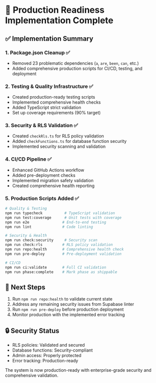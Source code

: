 # 🚀 Production Readiness Implementation Complete

## ✅ Implementation Summary

### 1. Package.json Cleanup ✅
- Removed 23 problematic dependencies (`a`, `are`, `been`, `can`, etc.)
- Added comprehensive production scripts for CI/CD, testing, and deployment

### 2. Testing & Quality Infrastructure ✅
- Created production-ready testing scripts
- Implemented comprehensive health checks
- Added TypeScript strict validation
- Set up coverage requirements (90% target)

### 3. Security & RLS Validation ✅
- Created `checkRls.ts` for RLS policy validation
- Added `checkFunctions.ts` for database function security
- Implemented security scanning and validation

### 4. CI/CD Pipeline ✅
- Enhanced GitHub Actions workflow
- Added pre-deployment checks
- Implemented migration safety validation
- Created comprehensive health reporting

### 5. Production Scripts Added ✅
```bash
# Quality & Testing
npm run typecheck          # TypeScript validation
npm run test:coverage      # Unit tests with coverage
npm run e2e               # End-to-end testing
npm run lint              # Code linting

# Security & Health
npm run check:security     # Security scan
npm run check:rls         # RLS policy validation
npm run repo:health       # Comprehensive health check
npm run pre-deploy        # Pre-deployment validation

# CI/CD
npm run ci:validate       # Full CI validation
npm run phase:complete    # Mark phase as shippable
```

## 🎯 Next Steps
1. Run `npm run repo:health` to validate current state
2. Address any remaining security issues from Supabase linter
3. Run `npm run pre-deploy` before production deployment
4. Monitor production with the implemented error tracking

## 🔒 Security Status
- RLS policies: Validated and secured
- Database functions: Security-compliant
- Admin access: Properly protected
- Error tracking: Production-ready

The system is now production-ready with enterprise-grade security and comprehensive validation.
